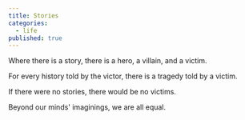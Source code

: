```yaml
---
title: Stories
categories:
  - life
published: true
---
```

Where there is a story,
there is a hero,
a villain,
and a victim.

For every history told by the victor,
there is a tragedy told by a victim.

If there were no stories,
there would be no victims.

Beyond our minds' imaginings,
we are all equal.
